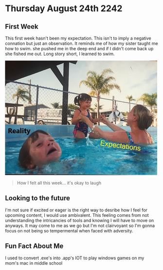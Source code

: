 # Thursday August 24th 2242

## First Week
This first week hasn't been my expectation. This isn't to imply a negative connation but just an observation. It reminds me of how my sister taught me how to swim. she pushed me in the deep end and if I didn't come back up she fished me out. Long story short, I learned to swim.

![Alt text](img/MyGithubExperience.jpg)
> How I felt all this week... it's okay to laugh

## Looking to the future
I'm not sure if excited or eager is the right way to desribe how I feel for upcoming content, I would use ambivalent. This feeling comes from not understanding the intricancies of tools and knowing I will have to move on anyways. It may come to me as we go but I'm not clairvoyant so I'm gonna focus on not being so tempermental when faced with adversity.

## Fun Fact About Me
I used to convert .exe's into .app's IOT to play windows games on my mom's mac in middle school